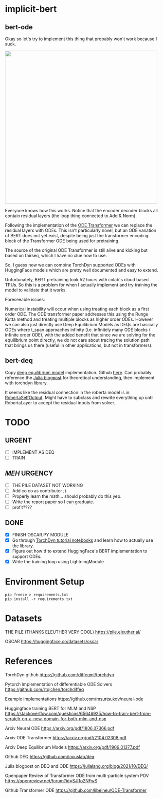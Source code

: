 # implicit-bert

## bert-ode

Okay so let's try to implement this thing that probably won't work because I suck.

<img src="https://machinelearningmastery.com/wp-content/uploads/2021/08/attention_research_1.png" width="500">

Everyone knows how this works. Notice that the encoder decoder blocks all contain residual layers (the loop thing connected to Add & Norm).

Following the implementation of the [ODE Transformer](https://arxiv.org/pdf/2104.02308.pdf) we can replace the residual layers with ODEs. This isn't particularly novel, but an ODE variation of BERT does not yet exist, despite being just the transformer encoding block of the Transformer ODE being used for pretraining.

The source of the original ODE Transformer is still alive and kicking but based on fairseq, which I have no clue how to use.

So, I guess now we can combine TorchDyn supported ODEs with HuggingFace models which are pretty well documented and easy to extend.

Unfortunately, BERT pretraining took 52 hours with colab's cloud based TPUs. So this is a problem for when I actually implement and try training the model to validate that it works.

Foreseeable issues:

Numerical instability will occur when using treating each block as a first order ODE. The ODE transformer paper addresses this using the Runge Kutta method and treating multiple blocks as higher order ODEs. However we can also just directly use Deep Equilibrium Models as DEQs are basically ODEs where t_span approaches infinity (i.e. infinitely many ODE blocks / infinite order ODE), with the added benefit that since we are solving for the equilibrium point directly, we do not care about tracing the solution path that brings us there (useful in other applications, but not in transformers).

## bert-deq

Copy [deep equilibrium model](https://arxiv.org/pdf/1909.01377.pdf) implementation. Github [here](https://github.com/locuslab/deq). Can probably reference the [Julia blogpost](https://julialang.org/blog/2021/10/DEQ/) for theoretical understanding, then implement with torchdyn library.

It seems like the residual connection in the roberta model is in [RobertaSelfOutput](https://github.com/huggingface/transformers/blob/v4.19.2/src/transformers/models/roberta/modeling_roberta.py#L286). Might have to subclass and rewrite everything up until RobertaLayer to accept the residual inputs from solver.

# TODO

## URGENT
- [ ] IMPLEMENT AS DEQ
- [ ] TRAIN

## _MEH_ URGENCY
- [ ] THE PILE DATASET NOT WORKING
- [ ] Add co co as contributor ;)
- [ ] Properly learn the math... should probably do this yep.
- [ ] Write the report paper so I can graduate.
- [ ] profit????

## DONE
- [x] FINISH OSCAR.PY MODULE
- [x] Go through [TorchDyn tutorial notebooks](https://github.com/DiffEqML/torchdyn/tree/master/tutorials) and learn how to actually use the library.
- [x] Figure out how tf to extend HuggingFace's BERT implementation to support ODEs.
- [x] Write the training loop using LightningModule

# Environment Setup
```
pip freeze > requirements.txt
pip install -r requirements.txt
```

# Datasets

THE PILE (THANKS ELEUTHER VERY COOL) https://pile.eleuther.ai/

OSCAR https://huggingface.co/datasets/oscar

# References

TorchDyn github https://github.com/diffeqml/torchdyn

Pytorch Implementation of differentiable ODE Solvers https://github.com/rtqichen/torchdiffeq

Example implementations https://github.com/msurtsukov/neural-ode

Huggingface training BERT for MLM and NSP https://stackoverflow.com/questions/65646925/how-to-train-bert-from-scratch-on-a-new-domain-for-both-mlm-and-nsp

Arxiv Neural ODE https://arxiv.org/pdf/1806.07366.pdf

Arxiv ODE Transformer https://arxiv.org/pdf/2104.02308.pdf

Arxiv Deep Equilibrium Models https://arxiv.org/pdf/1909.01377.pdf

Github DEQ https://github.com/locuslab/deq

Julia blogpost on DEQ and ODE https://julialang.org/blog/2021/10/DEQ/

Openpaper Review of Transformer ODE from multi-particle system POV https://openreview.net/forum?id=SJl1o2NFwS

Github Transformer ODE https://github.com/libeineu/ODE-Transformer
